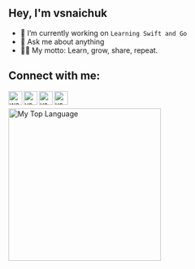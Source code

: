 ## Hey, I'm vsnaichuk 
<!-- <img src="https://c.tenor.com/nebZyl8oN7IAAAAi/wave-hello.gif" width="30px"> -->

 
- 🔭 I’m currently working on `Learning Swift and Go`
- 💬 Ask me about anything
- 👨‍💻 My motto: Learn, grow, share, repeat.

## Connect with me:

[<img align="left" alt="webpage" width="27px" src="https://img.icons8.com/nolan/27/geography.png" />][website]
[<img align="left" alt="vsnaichuk | Facebook" width="27px" src="https://img.icons8.com/nolan/27/facebook.png" />][facebook]
[<img align="left" alt="vsnaichuk  | LinkedIn" width="27px" src="https://img.icons8.com/nolan/27/linkedin.png" />][linkedin]
[<img align="left" alt="vsnaichuk  | Telegram" width="27px" src="https://img.icons8.com/nolan/27/telegram-app.png" />][telegram]

<br />
<br />

<img width="300px" alt="My Top Language" src="https://github-readme-stats-vsn.netlify.app/.netlify/functions/api/top-langs/?username=vsnaichuk&theme=tokyonight&hide=html,scss,css,java,objective-c%2B%2B&layout=compact" />
</div>

[website]: http://svdev.art/
[facebook]: https://www.facebook.com/Snaychuk
[linkedin]: https://www.linkedin.com/in/vsnaichuk/
[telegram]: https://t.me/snaichuk_v
